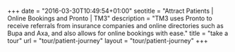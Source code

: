 +++
date = "2016-03-30T10:49:54+01:00"
seotitle = "Attract Patients | Online Bookings and Pronto | TM3"
description = "TM3 uses Pronto to receive referrals from insurance companies and online directories such as Bupa and Axa, and also allows for online bookings with ease."
title = "take a tour"
url = "tour/patient-journey"
layout = "tour/patient-journey"
+++